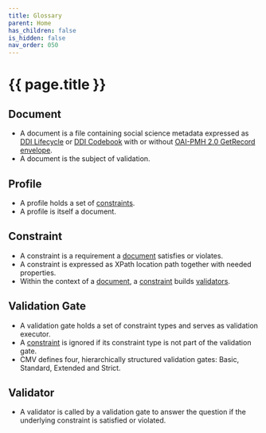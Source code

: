 ```yaml
---
title: Glossary
parent: Home
has_children: false
is_hidden: false
nav_order: 050
---
```


# {{ page.title }}

## Document

* A document is a file containing social science metadata expressed
  as [DDI Lifecycle](https://ddialliance.org/explore-documentation)
  or [DDI Codebook](https://ddialliance.org/explore-documentation)
  with or without [OAI-PMH 2.0 GetRecord envelope](http://www.openarchives.org/OAI/2.0/openarchivesprotocol.htm#GetRecord).
* A document is the subject of validation.

## Profile

* A profile holds a set of [constraints](glossary.html#constraint).
* A profile is itself a document.

## Constraint

* A constraint is a requirement a [document](glossary.html#document) satisfies or violates.
* A constraint is expressed as XPath location path together with needed properties.
* Within the context of a [document](glossary.html#document), a [constraint](glossary.html#constraint) builds [validators](glossary.html#validator).

## Validation Gate

* A validation gate holds a set of constraint types and serves as validation executor.
* A [constraint](glossary.html#constraint) is ignored if its constraint type is not part of the validation gate.
* CMV defines four, hierarchically structured validation gates: Basic, Standard, Extended and Strict.

## Validator

* A validator is called by a validation gate to answer the question if the underlying constraint is satisfied or violated.

